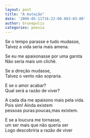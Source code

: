 ```yaml
---
layout: post
title: "A mutação"
date: '2009-05-11T16:22:00.003-03:00'
author: brunopulis
categories: poesia
---
```


Se o tempo parasse e tudo mudasse,<br />
Talvez a vida seria mais amena.<br />

Se eu me apaixonasse por uma garota<br />
Não seria mais um clichê.<br />

Se a direção mudasse,<br />
Talvez o vento não sopraria.<br />

E se o amor acabar?<br />
Qual será a razão de viver?<br />

A cada dia me apaixono mais pela vida.<br />
Pois sim! Ainda existem <br />
pessoas puras:poucas,mas existem.<br />

E se a loucura me tornasse,<br />
um ser mais que não queria ser<br />
Logo descobriria a razão de viver